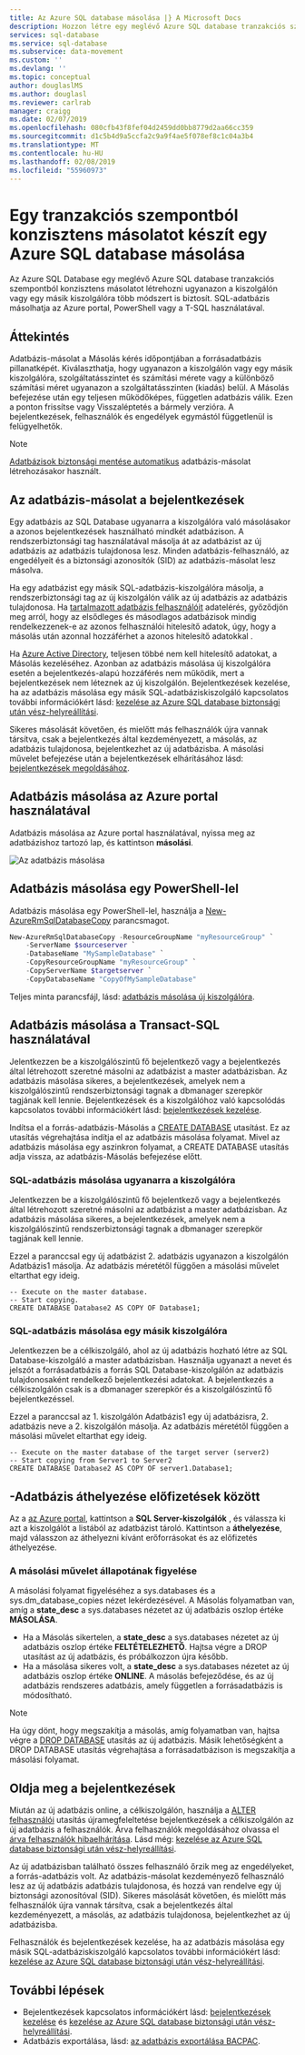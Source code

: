 ```yaml
---
title: Az Azure SQL database másolása |} A Microsoft Docs
description: Hozzon létre egy meglévő Azure SQL database tranzakciós szempontból konzisztens másolatot ugyanarra a kiszolgálóra vagy egy másik kiszolgálóra.
services: sql-database
ms.service: sql-database
ms.subservice: data-movement
ms.custom: ''
ms.devlang: ''
ms.topic: conceptual
author: douglaslMS
ms.author: douglasl
ms.reviewer: carlrab
manager: craigg
ms.date: 02/07/2019
ms.openlocfilehash: 080cfb43f8fef04d2459dd0bb8779d2aa66cc359
ms.sourcegitcommit: d1c5b4d9a5ccfa2c9a9f4ae5f078ef8c1c04a3b4
ms.translationtype: MT
ms.contentlocale: hu-HU
ms.lasthandoff: 02/08/2019
ms.locfileid: "55960973"
---
```

# <a name="copy-an-transactionally-consistent-copy-of-an-azure-sql-database"></a>Egy tranzakciós szempontból konzisztens másolatot készít egy Azure SQL database másolása

Az Azure SQL Database egy meglévő Azure SQL database tranzakciós szempontból konzisztens másolatot létrehozni ugyanazon a kiszolgálón vagy egy másik kiszolgálóra több módszert is biztosít. SQL-adatbázis másolhatja az Azure portal, PowerShell vagy a T-SQL használatával. 

## <a name="overview"></a>Áttekintés

Adatbázis-másolat a Másolás kérés időpontjában a forrásadatbázis pillanatképét. Kiválaszthatja, hogy ugyanazon a kiszolgálón vagy egy másik kiszolgálóra, szolgáltatásszintet és számítási mérete vagy a különböző számítási méret ugyanazon a szolgáltatásszinten (kiadás) belül. A Másolás befejezése után egy teljesen működőképes, független adatbázis válik. Ezen a ponton frissítse vagy Visszaléptetés a bármely verzióra. A bejelentkezések, felhasználók és engedélyek egymástól függetlenül is felügyelhetők.  

> [!NOTE]
> [Adatbázisok biztonsági mentése automatikus](sql-database-automated-backups.md) adatbázis-másolat létrehozásakor használt.

## <a name="logins-in-the-database-copy"></a>Az adatbázis-másolat a bejelentkezések

Egy adatbázis az SQL Database ugyanarra a kiszolgálóra való másolásakor a azonos bejelentkezések használható mindkét adatbázison. A rendszerbiztonsági tag használatával másolja át az adatbázist az új adatbázis az adatbázis tulajdonosa lesz. Minden adatbázis-felhasználó, az engedélyeit és a biztonsági azonosítók (SID) az adatbázis-másolat lesz másolva.  

Ha egy adatbázist egy másik SQL-adatbázis-kiszolgálóra másolja, a rendszerbiztonsági tag az új kiszolgálón válik az új adatbázis az adatbázis tulajdonosa. Ha [tartalmazott adatbázis felhasználóit](sql-database-manage-logins.md) adatelérés, győződjön meg arról, hogy az elsődleges és másodlagos adatbázisok mindig rendelkezzenek-e az azonos felhasználói hitelesítő adatok, úgy, hogy a másolás után azonnal hozzáférhet a azonos hitelesítő adatokkal . 

Ha [Azure Active Directory](../active-directory/fundamentals/active-directory-whatis.md), teljesen többé nem kell hitelesítő adatokat, a Másolás kezeléséhez. Azonban az adatbázis másolása új kiszolgálóra esetén a bejelentkezés-alapú hozzáférés nem működik, mert a bejelentkezések nem léteznek az új kiszolgálón. Bejelentkezések kezelése, ha az adatbázis másolása egy másik SQL-adatbáziskiszolgáló kapcsolatos további információkért lásd: [kezelése az Azure SQL database biztonsági után vész-helyreállítási](sql-database-geo-replication-security-config.md). 

Sikeres másolását követően, és mielőtt más felhasználók újra vannak társítva, csak a bejelentkezés által kezdeményezett, a másolás, az adatbázis tulajdonosa, bejelentkezhet az új adatbázisba. A másolási művelet befejezése után a bejelentkezések elhárításához lásd: [bejelentkezések megoldásához](#resolve-logins).

## <a name="copy-a-database-by-using-the-azure-portal"></a>Adatbázis másolása az Azure portal használatával

Adatbázis másolása az Azure portal használatával, nyissa meg az adatbázishoz tartozó lap, és kattintson **másolási**. 

   ![Az adatbázis másolása](./media/sql-database-copy/database-copy.png)

## <a name="copy-a-database-by-using-powershell"></a>Adatbázis másolása egy PowerShell-lel

Adatbázis másolása egy PowerShell-lel, használja a [New-AzureRmSqlDatabaseCopy](/powershell/module/azurerm.sql/new-azurermsqldatabasecopy) parancsmagot. 

```PowerShell
New-AzureRmSqlDatabaseCopy -ResourceGroupName "myResourceGroup" `
    -ServerName $sourceserver `
    -DatabaseName "MySampleDatabase" `
    -CopyResourceGroupName "myResourceGroup" `
    -CopyServerName $targetserver `
    -CopyDatabaseName "CopyOfMySampleDatabase"
```

Teljes minta parancsfájl, lásd: [adatbázis másolása új kiszolgálóra](scripts/sql-database-copy-database-to-new-server-powershell.md).

## <a name="copy-a-database-by-using-transact-sql"></a>Adatbázis másolása a Transact-SQL használatával

Jelentkezzen be a kiszolgálószintű fő bejelentkező vagy a bejelentkezés által létrehozott szeretné másolni az adatbázist a master adatbázisban. Az adatbázis másolása sikeres, a bejelentkezések, amelyek nem a kiszolgálószintű rendszerbiztonsági tagnak a dbmanager szerepkör tagjának kell lennie. Bejelentkezések és a kiszolgálóhoz való kapcsolódás kapcsolatos további információkért lásd: [bejelentkezések kezelése](sql-database-manage-logins.md).

Indítsa el a forrás-adatbázis-Másolás a [CREATE DATABASE](https://msdn.microsoft.com/library/ms176061.aspx) utasítást. Ez az utasítás végrehajtása indítja el az adatbázis másolása folyamat. Mivel az adatbázis másolása egy aszinkron folyamat, a CREATE DATABASE utasítás adja vissza, az adatbázis-Másolás befejezése előtt.

### <a name="copy-a-sql-database-to-the-same-server"></a>SQL-adatbázis másolása ugyanarra a kiszolgálóra

Jelentkezzen be a kiszolgálószintű fő bejelentkező vagy a bejelentkezés által létrehozott szeretné másolni az adatbázist a master adatbázisban. Az adatbázis másolása sikeres, a bejelentkezések, amelyek nem a kiszolgálószintű rendszerbiztonsági tagnak a dbmanager szerepkör tagjának kell lennie.

Ezzel a paranccsal egy új adatbázist 2. adatbázis ugyanazon a kiszolgálón Adatbázis1 másolja. Az adatbázis méretétől függően a másolási művelet eltarthat egy ideig.

    -- Execute on the master database.
    -- Start copying.
    CREATE DATABASE Database2 AS COPY OF Database1;

### <a name="copy-a-sql-database-to-a-different-server"></a>SQL-adatbázis másolása egy másik kiszolgálóra

Jelentkezzen be a célkiszolgáló, ahol az új adatbázis hozható létre az SQL Database-kiszolgáló a master adatbázisban. Használja ugyanazt a nevet és jelszót a forrásadatbázis a forrás SQL Database-kiszolgálón az adatbázis tulajdonosaként rendelkező bejelentkezési adatokat. A bejelentkezés a célkiszolgálón csak is a dbmanager szerepkör és a kiszolgálószintű fő bejelentkezéssel.

Ezzel a paranccsal az 1. kiszolgálón Adatbázis1 egy új adatbázisra, 2. adatbázis neve a 2. kiszolgálón másolja. Az adatbázis méretétől függően a másolási művelet eltarthat egy ideig.

    -- Execute on the master database of the target server (server2)
    -- Start copying from Server1 to Server2
    CREATE DATABASE Database2 AS COPY OF server1.Database1;

## <a name="to-move-a-database-between-subscriptions"></a>-Adatbázis áthelyezése előfizetések között

Az a [az Azure portal](https://portal.azure.com), kattintson a **SQL Server-kiszolgálók** , és válassza ki azt a kiszolgálót a listából az adatbázist tároló. Kattintson a **áthelyezése**, majd válasszon az áthelyezni kívánt erőforrásokat és az előfizetés áthelyezése.

### <a name="monitor-the-progress-of-the-copying-operation"></a>A másolási művelet állapotának figyelése

A másolási folyamat figyeléséhez a sys.databases és a sys.dm_database_copies nézet lekérdezésével. A Másolás folyamatban van, amíg a **state_desc** a sys.databases nézetet az új adatbázis oszlop értéke **MÁSOLÁSA**.

* Ha a Másolás sikertelen, a **state_desc** a sys.databases nézetet az új adatbázis oszlop értéke **FELTÉTELEZHETŐ**. Hajtsa végre a DROP utasítást az új adatbázis, és próbálkozzon újra később.
* Ha a másolása sikeres volt, a **state_desc** a sys.databases nézetet az új adatbázis oszlop értéke **ONLINE**. A másolás befejeződése, és az új adatbázis rendszeres adatbázis, amely független a forrásadatbázis is módosítható.

> [!NOTE]
> Ha úgy dönt, hogy megszakítja a másolás, amíg folyamatban van, hajtsa végre a [DROP DATABASE](https://msdn.microsoft.com/library/ms178613.aspx) utasítás az új adatbázis. Másik lehetőségként a DROP DATABASE utasítás végrehajtása a forrásadatbázison is megszakítja a másolási folyamat.

## <a name="resolve-logins"></a>Oldja meg a bejelentkezések

Miután az új adatbázis online, a célkiszolgálón, használja a [ALTER felhasználói](https://msdn.microsoft.com/library/ms176060.aspx) utasítás újramegfeleltetése bejelentkezések a célkiszolgálón az új adatbázis a felhasználók. Árva felhasználók megoldásához olvassa el [árva felhasználók hibaelhárítása](https://msdn.microsoft.com/library/ms175475.aspx). Lásd még: [kezelése az Azure SQL database biztonsági után vész-helyreállítási](sql-database-geo-replication-security-config.md).

Az új adatbázisban található összes felhasználó őrzik meg az engedélyeket, a forrás-adatbázis volt. Az adatbázis-másolat kezdeményező felhasználó lesz az új adatbázis adatbázis tulajdonosa, és hozzá van rendelve egy új biztonsági azonosítóval (SID). Sikeres másolását követően, és mielőtt más felhasználók újra vannak társítva, csak a bejelentkezés által kezdeményezett, a másolás, az adatbázis tulajdonosa, bejelentkezhet az új adatbázisba.

Felhasználók és bejelentkezések kezelése, ha az adatbázis másolása egy másik SQL-adatbáziskiszolgáló kapcsolatos további információkért lásd: [kezelése az Azure SQL database biztonsági után vész-helyreállítási](sql-database-geo-replication-security-config.md).

## <a name="next-steps"></a>További lépések

* Bejelentkezések kapcsolatos információkért lásd: [bejelentkezések kezelése](sql-database-manage-logins.md) és [kezelése az Azure SQL database biztonsági után vész-helyreállítási](sql-database-geo-replication-security-config.md).
* Adatbázis exportálása, lásd: [az adatbázis exportálása BACPAC](sql-database-export.md).
